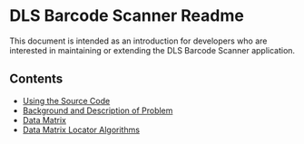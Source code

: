 DLS Barcode Scanner Readme
==========================

This document is intended as an introduction for developers who are interested in maintaining or extending the DLS Barcode Scanner application.

Contents
--------
* [Using the Source Code](docs/code.md)
* [Background and Description of Problem](docs/problem.md)
* [Data Matrix](docs/datamatrix.md)
* [Data Matrix Locator Algorithms](docs/locator.md)
